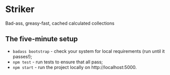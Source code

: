 # Striker

  Bad-ass, greasy-fast, cached calculated collections

## The five-minute setup

  * `badass bootstrap` - check your system for local requirements (run until it passes!);
  * `npm test` - run tests to ensure that all pass;
  * `npm start` - run the project locally on http://localhost:5000.
